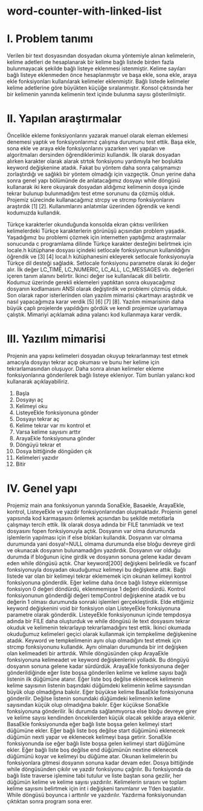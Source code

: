 # word-counter-with-linked-list
 
 # I. Problem tanımı
  Verilen bir text dosyasından dosyadan okuma yöntemiyle alınan kelimelerin, kelime adetleri de hesaplanarak bir kelime bağlı listede birden fazla bulunmayacak şekilde bağlı listeye eklenmesi istenmiştir. 
  Kelime sayıları bağlı listeye eklenmeden önce hesaplanmıştır ve başa ekle, sona ekle, araya ekle fonksiyonları kullanılarak kelimeler eklenmiştir. Bağlı listede kelimeler kelime adetlerine göre büyükten küçüğe sıralanmıştır. Konsol çıktısında her bir kelimenin yanında kelimenin text içinde bulunma sayısı gösterilmiştir.

# II. Yapılan araştırmalar
  Öncelikle ekleme fonksiyonlarını yazarak manuel olarak eleman eklemesi denemesi yaptık ve fonksiyonlarımız çalışma durumunu test ettik. Başa ekle, sona ekle ve araya ekle fonksiyonlarını yazarken veri yapıları ve algoritmaları dersinden öğrendiklerimizi kullandık.
  İlk olarak dosyadan alırken karakter olarak alarak strtok fonksiyonu yardımıyla her boşlukta keyword değişkenine atadık. Fakat bu yöntem daha sonra çalışmamızı zorlaştırdığı ve sağlıklı bir yöntem olmadığı için vazgeçtik. Onun yerine daha sonra genel yapı bölümünde de anlatacağımız dosyayı while döngüsü kullanarak iki kere okuyarak dosyadan aldığımız kelimenin dosya içinde tekrar bulunup bulunmadığını test etme sorununu da çözmüş olduk.
  Projemiz sürecinde kullanacağımız strcpy ve strcmp fonksiyonlarını araştırdık [1] [2]. Kullanımlarını anlatımlar üzerinden öğrendik ve kendi kodumuzda kullandık.
 



 Türkçe karakterler okunduğunda konsolda ekran çıktısı verilirken kelimelerdeki Türkçe karakterlerin görünüşü açısından problem yaşadık. Yaşadığımız bu problemi çözmek için internetten yaptığımız araştırmalar sonucunda c programlama dilinde Türkçe karakter desteğini belirtmek için locale.h kütüphane dosyası içindeki setlocale fonksiyonunun kullanıldığını öğrendik ve [3] [4]   local.h kütüphanesini ekleyerek setlocale fonksiyonuyla Türkçe dil desteği sağladık. Setlocale fonksiyonu parametre olarak iki değer alır. İlk değer LC_TIME, LC_NUMERIC, LC_ALL, LC_MESSAGES vb. değerleri içeren tanım alanını belirtir. İkinci değer ise kullanılacak dili belirtir.  
  Kodumuz üzerinde gerekli eklemeleri yaptıktan sonra okuyacağımız dosyanın kodlamasını ANSI olarak değiştirdik ve problemi çözmüş olduk. 
 Son olarak rapor isterlerinden olan yazılım mimarisi çıkartmayı araştırdık ve nasıl yapacağımıza karar verdik [5] [6] [7] [8]. Yazılım mimarisinin daha büyük çaplı projelerde yapıldığını gördük ve kendi projemize uyarlamaya çalıştık. Mimariyi açıklamak adına yalancı kod kullanmaya karar verdik.
 
 # III. Yazılım mimarisi
  Projenin ana yapısı kelimeleri dosyadan okuyup tekrarlanmayı test etmek amacıyla dosyayı tekrar açıp okuması ve bunu her kelime için tekrarlamasından oluşuyor. Daha sonra alınan kelimeler ekleme fonksiyonlarına gönderilerek bağlı listeye ekleniyor. Tüm bunları yalancı kod kullanarak açıklayabiliriz.
1.	Başla
2.	Dosyayı aç
3.	Kelimeyi oku
4.	ListeyeEkle fonksiyonuna gönder
5.	Dosyayı tekrar aç
6.	Kelime tekrar var mı kontrol et
7.	Varsa kelime sayısını arttır
8.	ArayaEkle fonksiyonuna gönder
9.	Döngüyü tekrar et
10.	Dosya bittiğinde döngüden çık
11.	Kelimeleri yazıdır
12.	Bitir

# IV. Genel yapı
  Projemiz main ana fonksiyonun yanında SonaEkle, Basaekle, ArayaEkle, kontrol, ListeyeEkle ve yazdir fonksiyonlarından oluşmaktadır. Projenin genel yapısında kod karmaşasını önlemek açısından bu şekilde metotlarla çalışmayı tercih ettik. İlk olarak dosya adında bir FILE tanımladık ve text dosyasını fopen fonksiyonuyla açtık. Dosyanın var olma durumunda işlemlerin yapılması için if else blokları kullandık. Dosyanın var olmama durumunda yani dosya!=NULL olmama durumunda else bloğu devreye girdi ve okunacak dosyanın bulunamadığını yazdırdık.
  Dosyanın var olduğu durumda if bloğunun içine girdik ve dosyanın sonuna gelene kadar devam eden while döngüsü açtık. Char keyword[200] değişkeni belirledik ve fscanf fonksiyonuyla dosyadan okuduğumuz kelimeyi bu değişkene attık. Bağlı listede var olan bir kelimeyi tekrar eklememek için okunan kelimeyi kontrol fonksiyonuna gönderdik. Eğer kelime daha önce bağlı listeye eklenmişse fonksiyon 0 değeri döndürdü, eklenmemişse 1 değeri döndürdü. Kontrol fonksiyonunun gönderdiği değeri tempControl değişkenine atadık ve bu değerin 1 olması durumunda sonraki işlemleri gerçekleştirdik. Elde ettiğimiz keyword değişkenini void bir fonksiyon olan ListeyeEkle fonksiyonuna parametre olarak gönderdik. ListeyeEkle fonksiyonunun içinde tempdosya adında bir FILE daha oluşturduk ve while döngüsü ile text dosyasını tekrar okuduk ve kelimenin tekrarlayıp tekrarlamadığını test ettik. İkinci okumada okuduğumuz kelimeleri geçici olarak kullanmak için tempkelime değişkenine atadık. Keyword ve tempkelimenin aynı olup olmadığını test etmek için strcmp fonksiyonunu kullandık. Aynı olmaları durumunda bir int değişken olan kelimeadeti bir arttırdık. While döngüsünden çıkıp ArayaEkle fonksiyonuna kelimeadet ve keyword değişkenlerini yolladık. Bu döngüyü dosyanın sonuna gelene kadar sürdürdük.
  ArayaEkle fonksiyonuna değer gönderildiğinde eğer liste boşsa gönderilen kelime ve kelime sayısı bağlı listenin ilk düğümüne atanır. Eğer liste boş değilse eklenecek kelimenin kelime sayısının listenin başındaki düğümdeki kelimenin kelime sayısından büyük olup olmadığına bakılır. Eğer büyükse kelime BasaEkle fonksiyonuna gönderilir. Değilse listenin sonundaki düğümdeki kelimenin kelime sayısından küçük olup olmadığına bakılır. Eğer küçükse SonaEkle fonksiyonuna gönderilir. İki durumda sağlanmıyorsa else bloğu devreye girer ve kelime sayısı kendinden öncekilerden küçük olacak şekilde araya eklenir.
  BasaEkle fonksiyonunda eğer bağlı liste boşsa gelen kelimeyi start düğümüne ekler. Eğer bağlı liste boş değilse start düğümünü eklenecek düğümün nexti yapar ve eklenecek kelimeyi başa getirir.
  SonaEkle fonksiyonunda ise eğer bağlı liste boşsa gelen kelimeyi start düğümüne ekler. Eğer bağlı liste boş değilse end düğümünün nextine eklenecek düğümünü koyar ve kelimeyi bu düğüme atar.
  Okunan kelimelerin bu fonksiyonlara gitmesi dosyanın sonuna kadar devam eder. Dosya bittiğinde while döngüsünden çıkılır ve yazdir fonksiyonu çağrılır. Bu fonksiyonda da bağlı liste traverse işlemine tabi tutulur ve liste baştan sona gezilir, her düğümün kelime ve kelime sayısı yazdırılır. Kelimelerin sırasını ve toplam kelime sayısını belirtmek için int i değişkeni tanımlanır ve 1’den başlatılır. While döngüsü boyunca i arttırılır ve yazdırılır.
  Yazdırma fonksiyonundan çıktıktan sonra program sona erer.


